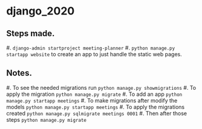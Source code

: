 # django_2020

## Steps made.

#. ``django-admin startproject meeting-planner``
#. ``python manage.py startapp website`` to create an app to just handle the static web pages. 


## Notes.

#. To see the needed migrations run ``python manage.py showmigrations``
#. To apply the migration ``python manage.py migrate``
#. To add an app ``python manage.py startapp meetings``
#. To make migrations after modify the models ``python manage.py startapp meetings``
#. To apply the migrations created ``python manage.py sqlmigrate meetings 0001``
#. Then after those steps ``python manage.py migrate``